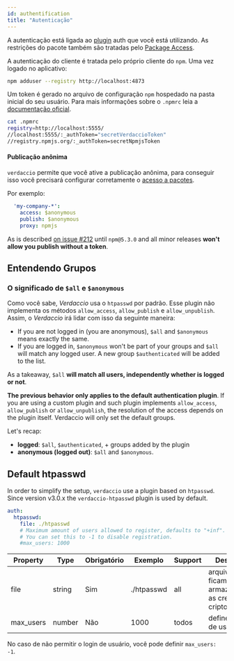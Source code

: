 ```yaml
---
id: authentification
title: "Autenticação"
---
```


A autenticação está ligada ao [plugin](plugins.md) auth que você está utilizando. As restrições do pacote também são tratadas pelo [Package Access](packages.md).

A autenticação do cliente é tratada pelo próprio cliente do `npm`. Uma vez logado no aplicativo:

```bash
npm adduser --registry http://localhost:4873
```

Um token é gerado no arquivo de configuração `npm` hospedado na pasta inicial do seu usuário. Para mais informações sobre o `.npmrc` leia a [documentação oficial](https://docs.npmjs.com/files/npmrc).

```bash
cat .npmrc
registry=http://localhost:5555/
//localhost:5555/:_authToken="secretVerdaccioToken"
//registry.npmjs.org/:_authToken=secretNpmjsToken
```

#### Publicação anônima

`verdaccio` permite que você ative a publicação anônima, para conseguir isso você precisará configurar corretamente o [acesso a pacotes](packages.md).

Por exemplo:

```yaml
  'my-company-*':
    access: $anonymous
    publish: $anonymous
    proxy: npmjs
```

As is described [on issue #212](https://github.com/verdaccio/verdaccio/issues/212#issuecomment-308578500) until `npm@5.3.0` and all minor releases **won't allow you publish without a token**.

## Entendendo Grupos

### O significado de `$all` e `$anonymous`

Como você sabe, *Verdaccio* usa o `htpasswd` por padrão. Esse plugin não implementa os métodos `allow_access`, `allow_publish` e `allow_unpublish`. Assim, o *Verdaccio* irá lidar com isso da seguinte maneira:

* If you are not logged in (you are anonymous), `$all` and `$anonymous` means exactly the same.
* If you are logged in, `$anonymous` won't be part of your groups and `$all` will match any logged user. A new group `$authenticated` will be added to the list.

As a takeaway, `$all` **will match all users, independently whether is logged or not**.

**The previous behavior only applies to the default authentication plugin**. If you are using a custom plugin and such plugin implements `allow_access`, `allow_publish` or `allow_unpublish`, the resolution of the access depends on the plugin itself. Verdaccio will only set the default groups.

Let's recap:

* **logged**: `$all`, `$authenticated`, + groups added by the plugin
* **anonymous (logged out)**: `$all` and `$anonymous`.

## Default htpasswd

In order to simplify the setup, `verdaccio` use a plugin based on `htpasswd`. Since version v3.0.x the `verdaccio-htpasswd` plugin is used by default.

```yaml
auth:
  htpasswd:
    file: ./htpasswd
    # Maximum amount of users allowed to register, defaults to "+inf".
    # You can set this to -1 to disable registration.
    #max_users: 1000
```

| Property  | Type   | Obrigatório | Exemplo    | Support | Descrição                                                    |
| --------- | ------ | ----------- | ---------- | ------- | ------------------------------------------------------------ |
| file      | string | Sim         | ./htpasswd | all     | arquivo onde ficam armazenadas as credenciais criptografadas |
| max_users | number | Não         | 1000       | todos   | define o limite de usuários                                  |

No caso de não permitir o login de usuário, você pode definir `max_users: -1`.
